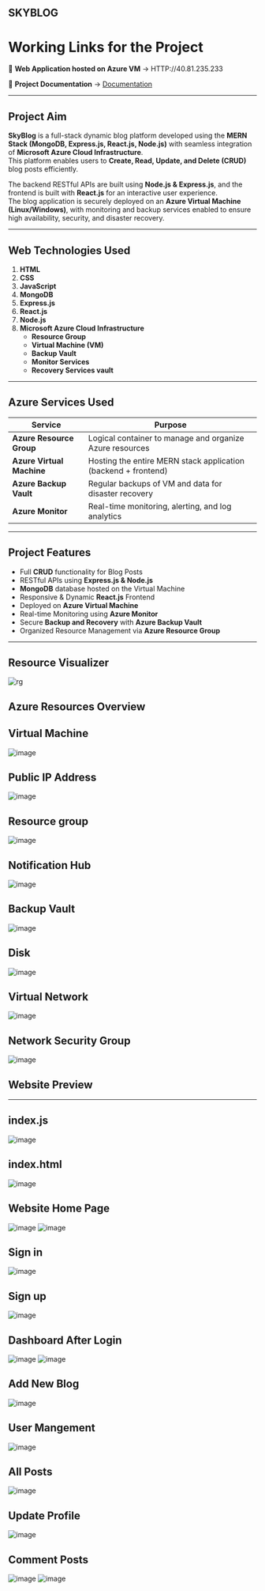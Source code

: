 ## **SKYBLOG**

# Working Links for the Project

🔗 **Web Application hosted on Azure VM** → HTTP://40.81.235.233

📄 **Project Documentation** → [Documentation](#)

---

## Project Aim

**SkyBlog** is a full-stack dynamic blog platform developed using the **MERN Stack (MongoDB, Express.js, React.js, Node.js)** with seamless integration of **Microsoft Azure Cloud Infrastructure**.  
This platform enables users to **Create, Read, Update, and Delete (CRUD)** blog posts efficiently.

The backend RESTful APIs are built using **Node.js & Express.js**, and the frontend is built with **React.js** for an interactive user experience.  
The blog application is securely deployed on an **Azure Virtual Machine (Linux/Windows)**, with monitoring and backup services enabled to ensure high availability, security, and disaster recovery.

---

## Web Technologies Used

1. **HTML**
2. **CSS**
3. **JavaScript**
4. **MongoDB**
5. **Express.js**
6. **React.js**
7. **Node.js**
8. **Microsoft Azure Cloud Infrastructure**
   - **Resource Group**
   - **Virtual Machine (VM)**
   - **Backup Vault**
   - **Monitor Services**
   - **Recovery Services vault**

---

## Azure Services Used

| Service                     | Purpose                                                             |
|-----------------------------|---------------------------------------------------------------------|
| **Azure Resource Group**    | Logical container to manage and organize Azure resources            |
| **Azure Virtual Machine**   | Hosting the entire MERN stack application (backend + frontend)      |
| **Azure Backup Vault**      | Regular backups of VM and data for disaster recovery                |
| **Azure Monitor**           | Real-time monitoring, alerting, and log analytics                   |

---

##  Project Features

- Full **CRUD** functionality for Blog Posts
- RESTful APIs using **Express.js & Node.js**
- **MongoDB** database hosted on the Virtual Machine
- Responsive & Dynamic **React.js** Frontend
- Deployed on **Azure Virtual Machine**
- Real-time Monitoring using **Azure Monitor**
- Secure **Backup and Recovery** with **Azure Backup Vault**
- Organized Resource Management via **Azure Resource Group**

---
## Resource Visualizer
![rg](https://github.com/user-attachments/assets/4b824bf7-53a0-4dad-a0a0-daf12b633ab7)


## Azure Resources Overview
## Virtual Machine
![image](https://github.com/user-attachments/assets/9f8d32d9-dc3c-4cfc-bf2c-1e8152cd42cd)
##  Public IP Address
![image](https://github.com/user-attachments/assets/4c5b5e7c-eb74-48e6-8d00-a2ce54304854)
## Resource group
![image](https://github.com/user-attachments/assets/ed975ded-51d7-484d-a75c-2bae2ba987a3)
## Notification Hub
![image](https://github.com/user-attachments/assets/359c6ef3-25b8-45be-96a4-a72ba714174b)
## Backup Vault
![image](https://github.com/user-attachments/assets/88e8faad-9121-49d8-b866-2c837a0d3926)
## Disk
![image](https://github.com/user-attachments/assets/7a6cb02d-e3ba-4b98-98b1-0cc5953d730f)
## Virtual Network
![image](https://github.com/user-attachments/assets/1a174789-1749-492c-9d89-3d6e7006dbec)
## Network Security Group
![image](https://github.com/user-attachments/assets/09545e81-f3d9-45e5-9256-68c4b35c0689)

##  Website Preview

---

## index.js
![image](https://github.com/user-attachments/assets/2b2ee2df-57f0-46d5-a65f-12536a0b4717)
## index.html
![image](https://github.com/user-attachments/assets/02dee257-7084-49a5-a207-f2177955db11)
## Website Home Page
![image](https://github.com/user-attachments/assets/eb56792c-004a-4ce5-acc5-33f23862b74a)
![image](https://github.com/user-attachments/assets/59dfc502-927b-4c7b-b875-05d0c55791f5)
## Sign in
![image](https://github.com/user-attachments/assets/f77435a7-790a-48fa-b282-4311d326e9ee)
## Sign up
![image](https://github.com/user-attachments/assets/ff550ce2-7ad4-4c49-beb9-9c29df0bd629)
## Dashboard After Login
![image](https://github.com/user-attachments/assets/c242c378-c97f-4db5-9e96-e9cc7be907cd)
![image](https://github.com/user-attachments/assets/b9cbd6ac-0288-40b1-a96e-a5d37c4fdcc2)
## Add New Blog
![image](https://github.com/user-attachments/assets/91a0f777-717c-443e-810d-0e9156635270)
## User Mangement
![image](https://github.com/user-attachments/assets/605730d8-3023-4648-8908-0292377d6701)
## All Posts
![image](https://github.com/user-attachments/assets/772b0ef8-366b-45da-9b13-465a67527f84)
## Update Profile
![image](https://github.com/user-attachments/assets/af0e4d35-87c6-4859-85c2-d682474889b9)
 ## Comment Posts
![image](https://github.com/user-attachments/assets/613ec17d-ef5f-4019-85cf-b013052b9a00)
![image](https://github.com/user-attachments/assets/e695f157-4a0e-4754-a046-d4e0613122ed)













